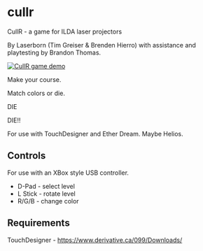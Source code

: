 # cullr
CullR - a game for ILDA laser projectors

By Laserborn (Tim Greiser & Brenden Hierro) with assistance and playtesting by Brandon Thomas.

[![CullR game demo](http://img.youtube.com/vi/JM-AGO77ccQ/0.jpg)](https://www.youtube.com/watch?v=JM-AGO77ccQ "CullR game demo")

Make your course.

Match colors or die.

DIE

DIE!!

For use with TouchDesigner and Ether Dream. Maybe Helios.

## Controls

For use with an XBox style USB controller.

- D-Pad   - select level
- L Stick - rotate level
- R/G/B   - change color

## Requirements

TouchDesigner - https://www.derivative.ca/099/Downloads/
